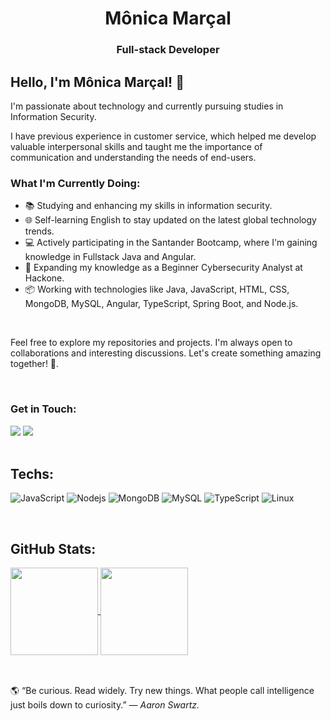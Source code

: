<h1 align="center">Mônica Marçal</h1>
<h3 align="center">Full-stack Developer</h3>



<p align="left">
  
## Hello, I'm Mônica Marçal! 👋

I'm passionate about technology and currently pursuing studies in Information Security.

I have previous experience in customer service, which helped me develop valuable interpersonal skills and taught me the importance of communication and understanding the needs of end-users.

### What I'm Currently Doing:

- 📚 Studying and enhancing my skills in information security.
- 🌐 Self-learning English to stay updated on the latest global technology trends.
- 💻 Actively participating in the Santander Bootcamp, where I'm gaining knowledge in Fullstack Java and Angular.
- 🚀 Expanding my knowledge as a Beginner Cybersecurity Analyst at Hackone.
- 📦 Working with technologies like Java, JavaScript, HTML, CSS, MongoDB, MySQL, Angular, TypeScript, Spring Boot, and Node.js.

<br>

Feel free to explore my repositories and projects. I'm always open to collaborations and interesting discussions. Let's create something amazing together! 🚀.</p>
<br>


### Get in Touch:
<div align="left">
  <a href = "mailto: monicamarcal93@gmail.com"><img src="https://img.shields.io/badge/-Gmail-%23333?style=for-the-badge&logo=gmail&logoColor=white" target="_blank"></a>
  <a href="https://www.linkedin.com/in/monica-software/" target="_blank"><img src="https://img.shields.io/badge/-LinkedIn-%230077B5?style=for-the-badge&logo=linkedin&logoColor=white" target="_blank"></a>   
</div>
<br>

##  Techs:

![JavaScript](https://img.shields.io/badge/JavaScript-323330?style=for-the-badge&logo=javascript&logoColor=F7DF1E)
![Nodejs](https://img.shields.io/badge/Node.js-43853D?style=for-the-badge&logo=node.js&logoColor=white)
![MongoDB](https://img.shields.io/badge/MongoDB-4EA94B?style=for-the-badge&logo=mongodb&logoColor=white)
![MySQL](https://img.shields.io/badge/MySQL-0b5394?style=for-the-badge&logo=mysql&logoColor=white)
![TypeScript](https://img.shields.io/badge/TypeScript-007ACC?style=for-the-badge&logo=typescript&logoColor=white)
![Linux](https://img.shields.io/badge/Linux-E34F26?style=for-the-badge&logo=linux&logoColor=black)

<br>
 
 ## GitHub Stats: 
 
<div style="display: inline_block", align="left">
  <a href="#">
  <img align="center" height="140"  src="https://github-readme-stats.vercel.app/api?username=monicamarcal&count_private=true&show_icons=true&theme=tokyonight&border_radius=15px">
   </a>
  <a href="#">
 <img align="center" height="140" src="https://github-readme-stats.vercel.app/api/top-langs/?username=monicamarcal&theme=tokyonight&border_radius=15px&layout=compact">
  </a>
</div>

<br />

## 

<div align="left"> 🌎 “Be curious. Read widely. Try new things. What people call intelligence just boils down to curiosity.”
<i> ― Aaron Swartz.</i> </div>






